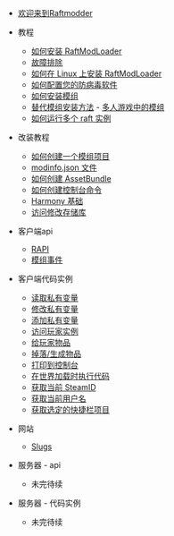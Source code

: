 - [欢迎来到Raftmodder](guid.md)
- 教程
    - [如何安装 RaftModLoader](/tutorials/how-to-install-raftmodloader/readme.md)
     - [故障排除](/tutorials/how-to-install-raftmodloader/trouble/troubleshooting.md)
     - [如何在 Linux 上安装 RaftModLoader](/tutorials/how-to-install-raftmodloader/install-in-linux/onlinux.md)
    - [如何配置您的防病毒软件](/tutorials/how-to-get-rid-of-virus-error/readme.md)
    - [如何安装模组](/tutorials/how-to-install-a-mod/README.md)
     - [替代模组安装方法](/tutorials/how-to-install-a-mod/alternative-mod-installation-methods.md)
      - [多人游戏中的模组](/general/network/protocol-model.md)
    - [如何运行多个 raft 实例](/general/network/protocol-model.md)

- 改装教程
    - [如何创建一个模组项目](/general/network/protocol-model.md)
     - [modinfo.json 文件](/general/network/protocol-model.md)
    - [如何创建 AssetBundle](/general/network/protocol-model.md)
    - [如何创建控制台命令](/general/network/protocol-model.md)
    - [Harmony 基础](/general/network/protocol-model.md)
    - [访问修改存储库](/general/network/protocol-model.md)


- 客户端api
    - [RAPI](/general/network/protocol-model.md)
    - [模组事件](/general/network/protocol-model.md)


- 客户端代码实例
    - [读取私有变量](/general/network/protocol-model.md)
    - [修改私有变量](/general/network/protocol-model.md)
    - [添加私有变量](/general/network/protocol-model.md)
    - [访问玩家实例](/general/network/protocol-model.md)
    - [给玩家物品](/general/network/protocol-model.md)
    - [掉落/生成物品](/general/network/protocol-model.md)
    - [打印到控制台](/general/network/protocol-model.md)
    - [在世界加载时执行代码](/general/network/protocol-model.md)
    - [获取当前 SteamID](/general/network/protocol-model.md)
    - [获取当前用户名](/general/network/protocol-model.md)
    - [获取选定的快捷栏项目](/general/network/protocol-model.md)


- 网站
    - [Slugs](/general/network/protocol-model.md)


- 服务器 - api
    - 未完待续


- 服务器 - 代码实例
    - 未完待续
